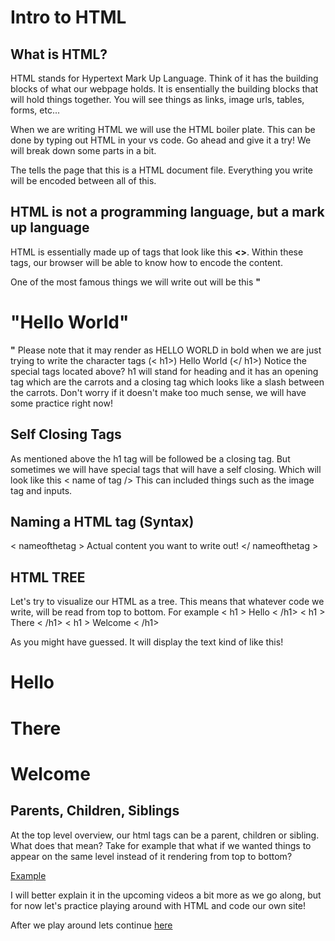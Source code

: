 # Intro to HTML

## What is HTML?
HTML stands for Hypertext Mark Up Language. Think of it has the building blocks of what our webpage holds. It is ensentially the building blocks that will hold things together. You will see things as links, image urls, tables, forms, etc...

When we are writing HTML we will use the HTML boiler plate. This can be done by typing out HTML in your vs code. Go ahead and give it a try! We will break down some parts in a bit.

The <!DOCTYPE html> tells the page that this is a HTML document file. Everything you write will be encoded between all of this.

## HTML is not a programming language, but a mark up language
HTML is essentially made up of tags that look like this **<>**. Within these tags, our browser will be able to know how to encode the content.

One of the most famous things we will write out will be this
**"<h1>"Hello World"</h1>"** Please note that it may render as HELLO WORLD in bold when we are just trying to write the character tags 
(< h1>) Hello World (</ h1>) 
Notice the special tags located above?  h1 will stand for heading and it has an opening tag which are the carrots and a closing tag which looks like a slash between the carrots.
Don't worry if it doesn't make too much sense, we will have some practice right now!

## Self Closing Tags
As mentioned above the h1 tag will be followed be a closing tag. But sometimes we will have special tags that will have a self closing. Which will look like this < name of tag />
This can included things such as the image tag and inputs.

## Naming a HTML tag (Syntax)

< nameofthetag      > Actual content you want to write out! </ nameofthetag     >

## HTML TREE
Let's try to visualize our HTML as a tree. This means that whatever code we write, will be read from top to bottom. For example
< h1 > Hello < /h1>
< h1 > There < /h1>
< h1 > Welcome < /h1>

As you might have guessed. It will display the text kind of like this!
<h1>Hello</h1>
<h1>There</h1>
<h1>Welcome</h1>

## Parents, Children, Siblings
At the top level overview, our html tags can be a parent, children or sibling.
What does that mean? Take for example that what if we wanted things to appear on the same level instead of it rendering from top to bottom?

[Example](https://codepen.io/SteamricexD/pen/yLKyJNg)

I will better explain it in the upcoming videos a bit more as we go along, but for now let's practice playing around with HTML and code our own site!


After we play around lets continue [here]()
